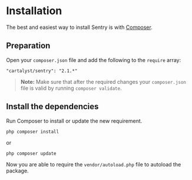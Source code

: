 # Installation

The best and easiest way to install Sentry is with [Composer](http://getcomposer.org).

## Preparation

Open your `composer.json` file and add the following to the `require` array:

	"cartalyst/sentry": "2.1.*"

> **Note:** Make sure that after the required changes your `composer.json` file is valid by running `composer validate`.

## Install the dependencies

Run Composer to install or update the new requirement.

	php composer install

or

	php composer update

Now you are able to require the `vendor/autoload.php` file to autoload the package.

